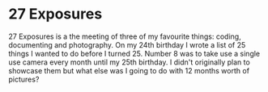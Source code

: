 # 27 Exposures    

27 Exposures is a the meeting of three of my favourite things: coding, documenting and photography.
On my 24th birthday I wrote a list of 25 things I wanted to do before I turned 25. Number 8 was 
to take use a single use camera every month until my 25th birthday. I didn't originally plan to showcase them but what else was I going to do with 12 months worth of pictures? 
